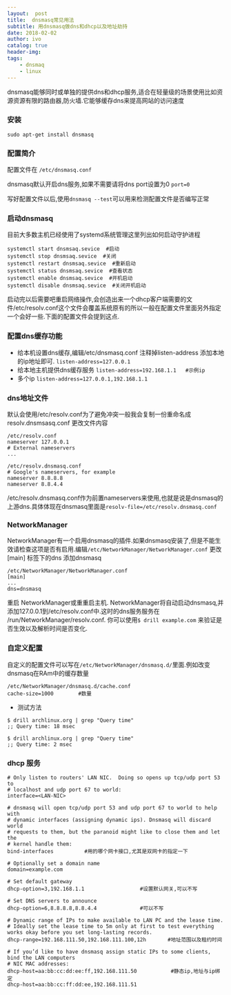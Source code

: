 ```yaml
---
layout:  post
title:  dnsmasq常见用法
subtitle: 用dnsmasq做dns和dhcp以及地址劫持
date: 2018-02-02
author: ivo
catalog: true
header-img:
tags:
    - dnsmaq
    - linux
---
```

dnsmasq能够同时或单独的提供dns和dhcp服务,适合在轻量级的场景使用比如资源资源有限的路由器,防火墙.它能够缓存dns来提高网站的访问速度

### 安装

```
sudo apt-get install dnsmasq
```
### 配置简介
配置文件在 `/etc/dnsmasq.conf`

dnsmasq默认开启dns服务,如果不需要请将dns port设置为0 `port=0`

写好配置文件以后,使用`dnsmasq --test`可以用来检测配置文件是否编写正常
### 启动dnsmasq
目前大多数主机已经使用了systemd系统管理这里列出如何启动守护进程

```
systemctl start dnsmsaq.sevice  #启动
systemctl stop dnsmsaq.sevice  #关闭
systemctl restart dnsmsaq.sevice  #重新启动
systemctl status dnsmsaq.sevice  #查看状态
systemctl enable dnsmsaq.sevice  #开机启动
systemctl disable dnsmsaq.sevice  #关闭开机启动

```
启动完以后需要吧重启网络操作,会创造出来一个dhcp客户端需要的文件/etc/resolv.conf这个文件会覆盖系统原有的所以一般在配置文件里面另外指定一个会好一些.下面的配置文件会提到这点.

### 配置dns缓存功能
- 给本机设置dns缓存,编辑/etc/dnsmasq.conf 注释掉listen-address 添加本地的ip地址即可.
`listen-address=127.0.0.1`
- 给本地主机提供dns缓存服务
`listen-address=192.168.1.1   #示例ip`
- 多个ip
`listen-address=127.0.0.1,192.168.1.1`

### dns地址文件
默认会使用/etc/resolv.conf为了避免冲突一般我会复制一份重命名成resolv.dnsmsasq.conf
更改文件内容
```
/etc/resolv.conf
nameserver 127.0.0.1
# External nameservers
...
```

```
/etc/resolv.dnsmasq.conf
# Google's nameservers, for example
nameserver 8.8.8.8
nameserver 8.8.4.4
```
/etc/resolv.dnsmasq.conf作为前置nameservers来使用,也就是说是dnsmasq的上游dns.具体体现在dnsmasq里面是`resolv-file=/etc/resolv.dnsmasq.conf`

### NetworkManager
NetworkManager有一个启用dnsmasq的插件.如果dnsmasq安装了,但是不能生效请检查这项是否有启用.编辑`/etc/NetworkManager/NetworkManager.conf` 更改[main] 标签下的dns 添加dnsmasq
```
/etc/NetworkManager/NetworkManager.conf
[main]
...
dns=dnsmasq
```
重启 NetworkManager或重重启主机. NetworkManager将自动启动dnsmasq,并添加127.0.0.1到/etc/resolv.conf中.这时的dns服务服务在 /run/NetworkManager/resolv.conf. 你可以使用`$ drill example.com` 来验证是否生效以及解析时间是否变化.

### 自定义配置
自定义的配置文件可以写在`/etc/NetworkManager/dnsmasq.d/`里面.例如改变dnsmasq在RAm中的缓存数量

```
/etc/NetworkManager/dnsmasq.d/cache.conf
cache-size=1000        #数量
```
* 测试方法 
```
$ drill archlinux.org | grep "Query time"
;; Query time: 18 msec

$ drill archlinux.org | grep "Query time"
;; Query time: 2 msec
```
### dhcp 服务

```
# Only listen to routers' LAN NIC.  Doing so opens up tcp/udp port 53 to
# localhost and udp port 67 to world:
interface=<LAN-NIC>       

# dnsmasq will open tcp/udp port 53 and udp port 67 to world to help with
# dynamic interfaces (assigning dynamic ips). Dnsmasq will discard world
# requests to them, but the paranoid might like to close them and let the 
# kernel handle them:
bind-interfaces          #用的哪个网卡接口,尤其是双网卡的指定一下

# Optionally set a domain name
domain=example.com

# Set default gateway
dhcp-option=3,192.168.1.1                  #设置默认网关,可以不写

# Set DNS servers to announce
dhcp-option=6,8.8.8.8,8.8.4.4              #可以不写

# Dynamic range of IPs to make available to LAN PC and the lease time. 
# Ideally set the lease time to 5m only at first to test everything works okay before you set long-lasting records.
dhcp-range=192.168.111.50,192.168.111.100,12h       #地址范围以及租约时间           

# If you’d like to have dnsmasq assign static IPs to some clients, bind the LAN computers
# NIC MAC addresses:
dhcp-host=aa:bb:cc:dd:ee:ff,192.168.111.50           #静态ip,地址与ip绑定
dhcp-host=aa:bb:cc:ff:dd:ee,192.168.111.51
```
